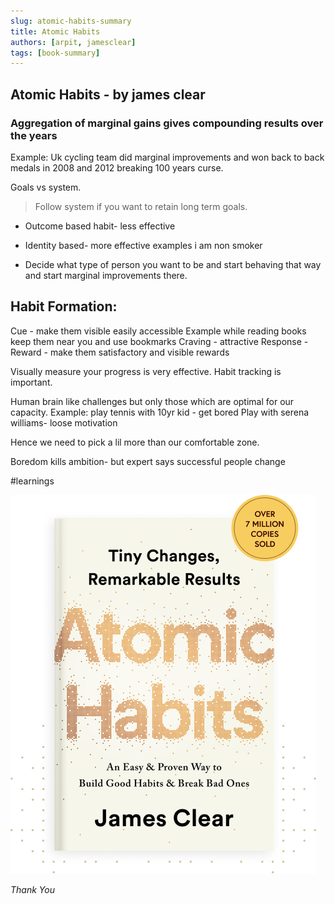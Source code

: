 ```yaml
---
slug: atomic-habits-summary
title: Atomic Habits
authors: [arpit, jamesclear]
tags: [book-summary]
---
```


## Atomic Habits - by james clear

### Aggregation of marginal gains gives compounding results over the years

Example: 
Uk cycling team did marginal improvements and won back to back medals in 2008 and 2012 breaking 100 years curse.

Goals vs system.
> Follow system if you want to retain long term goals.

* Outcome based habit- less effective
* Identity based- more effective examples i am non smoker

* Decide what type of person you want to be and start behaving that way and start marginal improvements there.


## Habit Formation:
Cue - make them visible easily accessible
Example while reading books keep them near you and use bookmarks
Craving - attractive
Response - 
Reward - make them satisfactory and visible rewards

Visually measure your progress is very effective. Habit tracking is important.

Human brain like challenges but only those which are optimal for our capacity.
Example: play tennis with 10yr kid - get bored
Play with serena williams- loose motivation

Hence we need to pick a lil more than our comfortable zone.

Boredom kills ambition- but expert says successful people change 

#learnings



![Atomic Habits](./atomic-habits-dots.png)

*Thank You*